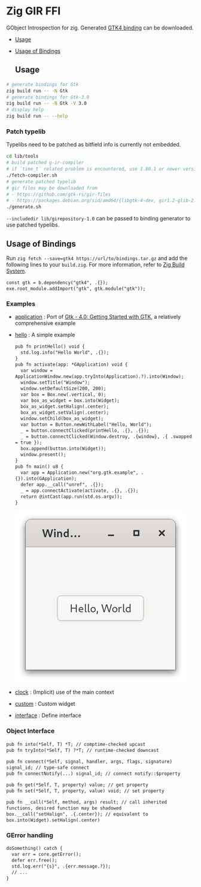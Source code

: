 # Zig GIR FFI

GObject Introspection for zig. Generated [GTK4 binding](https://github.com/DerryAlex/zig-gir-ffi/releases) can be downloaded.

- [Usage](#usage)

- [Usage of Bindings](#usage-of-bindings)
  
  ## Usage

```bash
# generate bindings for Gtk
zig build run -- -N Gtk
# generate bindings for Gtk-3.0
zig build run -- -N Gtk -V 3.0
# display help
zig build run -- --help
```

### Patch typelib

Typelibs need to be patched as bitfield info is currently not embedded.

```bash
cd lib/tools
# build patched g-ir-compiler
# if `time_t` related problem is encountered, use 1.80.1 or newer version of gobject-introspection
./fetch-compiler.sh
# generate patched typelib
# gir files may be downloaded from
# - https://github.com/gtk-rs/gir-files
# - https://packages.debian.org/sid/amd64/{libgtk-4-dev, gir1.2-glib-2.0-dev, libpango1.0-dev, libharfbuzz-dev}/download
./generate.sh
```

`--includedir lib/girepository-1.0` can be passed to binding generator to use patched typelibs.

## Usage of Bindings

Run `zig fetch --save=gtk4 https://url/to/bindings.tar.gz` and add the following lines to your `build.zig`. For more information, refer to [Zig Build System](https://ziglang.org/learn/build-system/).

```zig
const gtk = b.dependency("gtk4", .{});
exe.root_module.addImport("gtk", gtk.module("gtk"));
```

### Examples

- [application](examples/application) : Port of [Gtk - 4.0: Getting Started with GTK](https://docs.gtk.org/gtk4/getting_started.html), a relatively comprehensive example

- [hello](examples/hello) : A simple example  
  
  ```zig
  pub fn printHello() void {
    std.log.info("Hello World", .{});
  }
  pub fn activate(app: *GApplication) void {
    var window = ApplicationWindow.new(app.tryInto(Application).?).into(Window);
    window.setTitle("Window");
    window.setDefaultSize(200, 200);
    var box = Box.new(.vertical, 0);
    var box_as_widget = box.into(Widget);
    box_as_widget.setHalign(.center);
    box_as_widget.setValign(.center);
    window.setChild(box_as_widget);
    var button = Button.newWithLabel("Hello, World");
    _ = button.connectClicked(printHello, .{}, .{});
    _ = button.connectClicked(Window.destroy, .{window}, .{ .swapped = true });
    box.append(button.into(Widget));
    window.present();
  }
  pub fn main() u8 {
    var app = Application.new("org.gtk.example", .{}).into(GApplication);
    defer app.__call("unref", .{});
    _ = app.connectActivate(activate, .{}, .{});
    return @intCast(app.run(std.os.argv));
  }
  ```
  
  ![](examples/hello/screenshot.png)

- [clock](examples/clock) : (Implicit) use of the main context

- [custom](examples/custom) : Custom widget

- [interface](examples/interface) : Define interface

### Object Interface

```zig
pub fn into(*Self, T) *T; // comptime-checked upcast
pub fn tryInto(*Self, T) ?*T; // runtime-checked downcast
```

```zig
pub fn connect(*Self, signal, handler, args, flags, signature) signal_id; // type-safe connect
pub fn connectNotify(...) signal_id; // connect notify::$property
```

```zig
pub fn get(*Self, T, property) value; // get property
pub fn set(*Self, T, property, value) void; // set property
```

```zig
pub fn __call(*Self, method, args) result; // call inherited functions, desired function may be shadowed
box.__call("setHalign", .{.center}); // equivalent to box.into(Widget).setHalign(.center)
```

### GError handling

```zig
doSomething() catch {
  var err = core.getError();
  defer err.free();
  std.log.err("{s}", .{err.message.?});
  // ...
}
```
